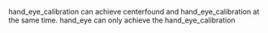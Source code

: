hand_eye_calibration can achieve centerfound and hand_eye_calibration at the same time.
hand_eye can only achieve the hand_eye_calibration 
